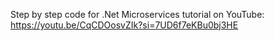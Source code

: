 Step by step code for .Net Microservices tutorial on YouTube: https://youtu.be/CqCDOosvZIk?si=7UD6f7eKBu0bj3HE
